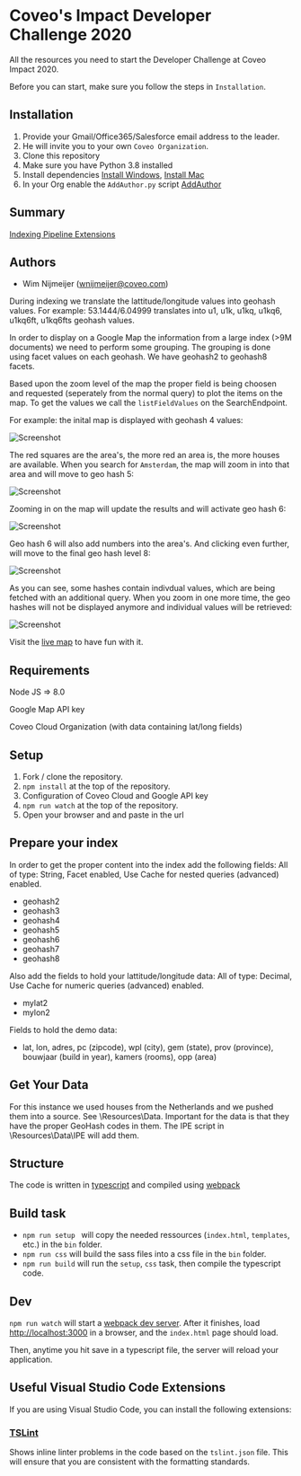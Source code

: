 # Coveo's Impact Developer Challenge 2020
All the resources you need to start the Developer Challenge at Coveo Impact 2020.

Before you can start, make sure you follow the steps in `Installation`.

## Installation
1. Provide your Gmail/Office365/Salesforce email address to the leader.
2. He will invite you to your own `Coveo Organization`.
3. Clone this repository
4. Make sure you have Python 3.8 installed
5. Install dependencies [Install Windows](Install/install.cmd), [Install Mac](Install/install.sh)
6. In your Org enable the `AddAuthor.py` script [AddAuthor](IPE/AddAuthor.py)

## Summary
[Indexing Pipeline Extensions](src)


## Authors
* Wim Nijmeijer (wnijmeijer@coveo.com)

During indexing we translate the lattitude/longitude values into geohash values.
For example: 53.1444/6.04999 translates into u1, u1k, u1kq, u1kq6, u1kq6ft, u1kq6fts geohash values.

In order to display on a Google Map the information from a large index (>9M documents) we need to perform some grouping. The grouping is done using facet values on each geohash. We have geohash2 to geohash8 facets.

Based upon the zoom level of the map the proper field is being choosen and requested (seperately from the normal query) to plot the items on the map. To get the values we call the `listFieldValues` on the SearchEndpoint.

For example: the inital map is displayed with geohash 4 values:

![Screenshot](ressources/Images/Geohash4.png)

The red squares are the area's, the more red an area is, the more houses are available.
When you search for `Amsterdam`, the map will zoom in into that area and will move to geo hash 5:

![Screenshot](ressources/Images/Geohash5.png)

Zooming in on the map will update the results and will activate geo hash 6:

![Screenshot](ressources/Images/Geohash6.png)

Geo hash 6 will also add numbers into the area's.
And clicking even further, will move to the final geo hash level 8:

![Screenshot](ressources/Images/Geohash8.png)

As you can see, some hashes contain indivdual values, which are being fetched with an additional query.
When you zoom in one more time, the geo hashes will not be displayed anymore and individual values will be retrieved:

![Screenshot](ressources/Images/NoMoreHash.png)



Visit the [live map](https://labs.coveodemo.com/geohash/index.html) to have fun with it. 

## Requirements
Node JS => 8.0

Google Map API key

Coveo Cloud Organization (with data containing lat/long fields)

## Setup

1. Fork / clone the repository.
2. `npm install` at the top of the repository.
3. Configuration of Coveo Cloud and Google API key
4. `npm run watch` at the top of the repository.
5. Open your browser and and paste in the url  

## Prepare your index
In order to get the proper content into the index add the following fields:
All of type: String, Facet enabled, Use Cache for nested queries (advanced) enabled.
- geohash2
- geohash3
- geohash4
- geohash5
- geohash6
- geohash7
- geohash8

Also add the fields to hold your lattitude/longitude data:
All of type: Decimal, Use Cache for numeric queries (advanced) enabled.
- mylat2
- mylon2

Fields to hold the demo data:
- lat, lon, adres, pc (zipcode), wpl (city), gem (state), prov (province), bouwjaar (build in year), kamers (rooms), opp (area)

## Get Your Data
For this instance we used houses from the Netherlands and we pushed them into a source. See \Resources\Data.
Important for the data is that they have the proper GeoHash codes in them. The IPE script in \Resources\Data\IPE will add them.

## Structure

The code is written in [typescript](http://www.typescriptlang.org/) and compiled using [webpack](https://webpack.github.io/)

## Build task

* `npm run setup ` will copy the needed ressources (`index.html`, `templates`, etc.) in the `bin` folder.
* `npm run css` will build the sass files into a css file in the `bin` folder.
* `npm run build` will run the `setup`, `css` task, then compile the typescript code.

## Dev

`npm run watch` will start a [webpack dev server](https://webpack.js.org/concepts/). After it finishes, load [http://localhost:3000](http://localhost:3000) in a browser, and the `index.html` page should load.

Then, anytime you hit save in a typescript file, the server will reload your application.

## Useful Visual Studio Code Extensions

If you are using Visual Studio Code, you can install the following extensions:

### [TSLint](https://marketplace.visualstudio.com/items?itemName=eg2.tslint)

Shows inline linter problems in the code based on the `tslint.json` file. This will ensure that you are consistent with the formatting standards. 


